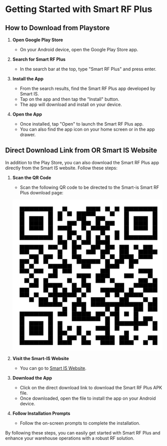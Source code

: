 # Getting Started with Smart RF Plus

## How to Download from Playstore

1. **Open Google Play Store**
   - On your Android device, open the Google Play Store app.

2. **Search for Smart RF Plus**
   - In the search bar at the top, type "Smart RF Plus" and press enter.

3. **Install the App**
   - From the search results, find the Smart RF Plus app developed by Smart IS.
   - Tap on the app and then tap the "Install" button.
   - The app will download and install on your device.

4. **Open the App**
   - Once installed, tap "Open" to launch the Smart RF Plus app.
   - You can also find the app icon on your home screen or in the app drawer.
## Direct Download Link from OR Smart IS Website

In addition to the Play Store, you can also download the Smart RF Plus app directly from the Smart IS website. Follow these steps:

1. **Scan the QR Code**
   - Scan the following QR code to be directed to the Smart-is Smart RF Plus download page:

   ![Smart IS QR Code](./attachments/appqrcode.png)

2. **Visit the Smart-IS Website**
   - You can  go to [Smart IS Website](https://www.smart-is.com/what-we-do/smart-product/rf/).

4. **Download the App**
   - Click on the direct download link to download the Smart RF Plus APK file.
   - Once downloaded, open the file to install the app on your Android device.

5. **Follow Installation Prompts**
   - Follow the on-screen prompts to complete the installation.

By following these steps, you can easily get started with Smart RF Plus and enhance your warehouse operations with a robust RF solution.